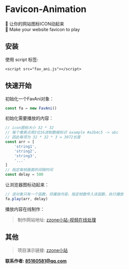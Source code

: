 # Favicon-Animation
🍭 让你的网站图标ICON动起来  
🍭 Make your website favicon to play

## 安装
使用 script 标签:
```
<script src="fav_ani.js"></script>
```

## 快速开始
初始化一个FavAni对象：
```js
const fa = new FavAni()
```
初始化需要播放的内容：
```js
// icon图标大小 32 * 32
// 每个像素点用3位16进制数据标识 example #a3b4c5 -> abc
// 因此每项为 32 * 32 * 3 = 3072长度
const arr = [
    'string1',
    'string2',
    'string3',
    '...'
]
// 指定每帧画面的间隔时间
const delay = 500
```
让浏览器图标动起来：
```js
// 该对象只有一个函数，将播放内容，指定帧数传入该函数，执行播放
fa.play(arr, delay)
```
播放内容在线制作：  
> 制作网站地址: [zzone小站-视频在线处理](https://zzone.cc/backstage/#/tool/videoHandle)

## 其他
> 项目演示链接: [zzone小站](https://zzone.cc/backstage)

**联系作者: 85160581@qq.com**
